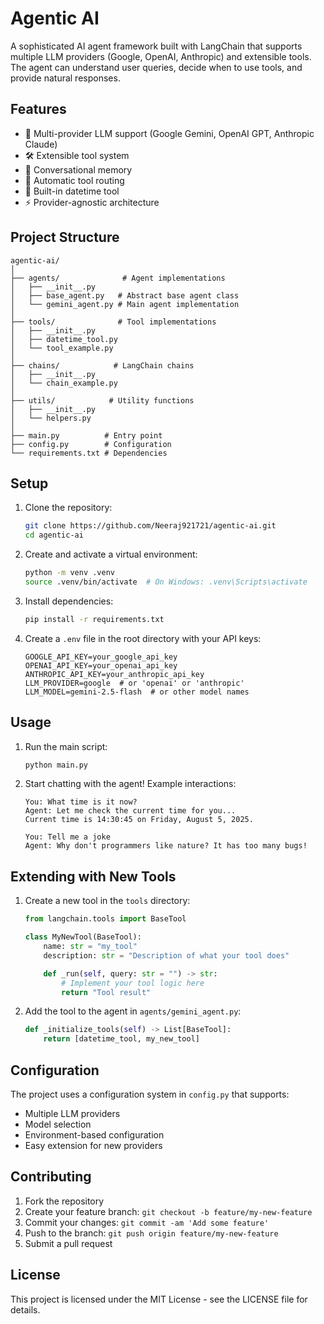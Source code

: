 # Agentic AI

A sophisticated AI agent framework built with LangChain that supports multiple LLM providers (Google, OpenAI, Anthropic) and extensible tools. The agent can understand user queries, decide when to use tools, and provide natural responses.

## Features

- 🤖 Multi-provider LLM support (Google Gemini, OpenAI GPT, Anthropic Claude)
- 🛠️ Extensible tool system
- 💬 Conversational memory
- 🔄 Automatic tool routing
- 📅 Built-in datetime tool
- ⚡ Provider-agnostic architecture

## Project Structure

```
agentic-ai/
│
├── agents/              # Agent implementations
│   ├── __init__.py
│   ├── base_agent.py   # Abstract base agent class
│   └── gemini_agent.py # Main agent implementation
│
├── tools/              # Tool implementations
│   ├── __init__.py
│   ├── datetime_tool.py
│   └── tool_example.py
│
├── chains/            # LangChain chains
│   ├── __init__.py
│   └── chain_example.py
│
├── utils/            # Utility functions
│   ├── __init__.py
│   └── helpers.py
│
├── main.py          # Entry point
├── config.py        # Configuration
└── requirements.txt # Dependencies
```

## Setup

1. Clone the repository:
   ```bash
   git clone https://github.com/Neeraj921721/agentic-ai.git
   cd agentic-ai
   ```

2. Create and activate a virtual environment:
   ```bash
   python -m venv .venv
   source .venv/bin/activate  # On Windows: .venv\Scripts\activate
   ```

3. Install dependencies:
   ```bash
   pip install -r requirements.txt
   ```

4. Create a `.env` file in the root directory with your API keys:
   ```env
   GOOGLE_API_KEY=your_google_api_key
   OPENAI_API_KEY=your_openai_api_key
   ANTHROPIC_API_KEY=your_anthropic_api_key
   LLM_PROVIDER=google  # or 'openai' or 'anthropic'
   LLM_MODEL=gemini-2.5-flash  # or other model names
   ```

## Usage

1. Run the main script:
   ```bash
   python main.py
   ```

2. Start chatting with the agent! Example interactions:
   ```
   You: What time is it now?
   Agent: Let me check the current time for you...
   Current time is 14:30:45 on Friday, August 5, 2025.

   You: Tell me a joke
   Agent: Why don't programmers like nature? It has too many bugs!
   ```

## Extending with New Tools

1. Create a new tool in the `tools` directory:
   ```python
   from langchain.tools import BaseTool

   class MyNewTool(BaseTool):
       name: str = "my_tool"
       description: str = "Description of what your tool does"

       def _run(self, query: str = "") -> str:
           # Implement your tool logic here
           return "Tool result"
   ```

2. Add the tool to the agent in `agents/gemini_agent.py`:
   ```python
   def _initialize_tools(self) -> List[BaseTool]:
       return [datetime_tool, my_new_tool]
   ```

## Configuration

The project uses a configuration system in `config.py` that supports:
- Multiple LLM providers
- Model selection
- Environment-based configuration
- Easy extension for new providers

## Contributing

1. Fork the repository
2. Create your feature branch: `git checkout -b feature/my-new-feature`
3. Commit your changes: `git commit -am 'Add some feature'`
4. Push to the branch: `git push origin feature/my-new-feature`
5. Submit a pull request

## License

This project is licensed under the MIT License - see the LICENSE file for details.

